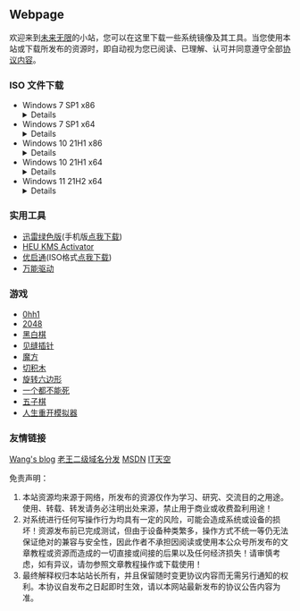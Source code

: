 ## Webpage

欢迎来到[未来无限](mqq://card/show_pslcard?uin=%32%35%38%31%33%36%30%32%39%30)的小站，您可以在这里下载一些系统镜像及其工具。当您使用本站或下载所发布的资源时，即自动视为您已阅读、已理解、认可并同意遵守全部[协议内容](#协议内容)。  


### ISO 文件下载

- Windows 7 SP1 x86
  <details><code>magnet:?xt=urn:btih:585DF592DE43A067C75CFE5A639B41FC3F24DA6F&dn=cn_windows_7_ultimate_with_sp1_x86_dvd_u_677486.iso&xl=2653276160</code><br>SHA1：B92119F5B732ECE1C0850EDA30134536E18CCCE7</details>
- Windows 7 SP1 x64
  <details><code>magnet:?xt=urn:btih:E86414F638E11104248108B155BE9408A8362509&dn=cn_windows_7_ultimate_with_sp1_x64_dvd_u_677408.iso&xl=3420557312</code><br>SHA1：2CE0B2DB34D76ED3F697CE148CB7594432405E23</details>
- Windows 10 21H1 x86
  <details><code>magnet:?xt=urn:btih:83EDBAD0B3BBE6A2ABD451F3114D11FD2459A87A&dn=zh-cn_windows_10_business_editions_version_21h1_updated_sep_2021_x86_dvd_3a0314c9.iso&xl=4140279808</code><br>SHA1：4DBD9B92E185D3A07EB802FEE2FB42FBCE707A0A</details>
- Windows 10 21H1 x64
  <details><code>magnet:?xt=urn:btih:5C66F9BE1E46D0D4F7EC418D54C3A3FB03679D6D&dn=zh-cn_windows_10_business_editions_version_21h1_updated_sep_2021_x64_dvd_023d42d3.iso&xl=5709488128</code><br>SHA1：3A656F7209547468FBB5B794D78F216C7603E16C</details>
- Windows 11 21H2 x64
  <details><code>magnet:?xt=urn:btih:98BB0A1703D5E36ADCE9BAAA1E02D86C29C4DF95&dn=zh-cn_windows_11_business_editions_version_21h2_updated_october_2021_x64_dvd_a84e149f.iso&xl=5419143168</code><br>SHA1：50EFA8B2735979457001221B421B1A645F7E0A75</details>  


### 实用工具

- [迅雷绿色版](https://moecloud.cn/s/PpX7cM)(手机版[点我下载](https://moecloud.cn/s/Eo82Hd))
- [HEU KMS Activator](https://mp.weixin.qq.com/mp/appmsgalbum?action=getalbum&album_id=1980416095488475140)
- [优启通](https://www.itsk.com/redirect.php?id=eu)(ISO格式[点我下载](https://moecloud.cn/s/bEMwuL))
- [万能驱动](https://www.itsk.com/redirect.php?id=ed)


### 游戏

- [0hh1](game/0)
- [2048](game/1)
- [黑白棋](game/2)
- [见缝插针](game/3)
- [魔方](game/4)
- [切积木](game/5)
- [旋转六边形](game/6)
- [一个都不能死](game/7)
- [五子棋](game/8)
- [人生重开模拟器](https://liferestart.syaro.io/view/)


### 友情链接
[Wang's blog](https://iwsoft.cn) [老王二级域名分发](https://139.9.153.102) [MSDN](https://msdn.itellyou.cn) [IT天空](https://www.itsk.com)


<span id="协议内容">免责声明：  
1. 本站资源均来源于网络，所发布的资源仅作为学习、研究、交流目的之用途。使用、转载、转发请务必注明出处来源，禁止用于商业或收费盈利用途！  
2. 对系统进行任何写操作行为均具有一定的风险，可能会造成系统或设备的损坏！资源发布前已完成测试，但由于设备种类繁多，操作方式不统一等仍无法保证绝对的兼容与安全性，因此作者不承担因阅读或使用本公众号所发布的文章教程或资源而造成的一切直接或间接的后果以及任何经济损失！请审慎考虑，如有异议，请勿参照文章教程操作或下载使用！  
3. 最终解释权归本站站长所有，并且保留随时变更协议内容而无需另行通知的权利。本协议自发布之日起即时生效，请以本网站最新发布的协议公告内容为准。
<script> 
var $buoop = {required:{e:-4,f:-3,o:-3,s:-1,c:-3},insecure:true,api:2021.11 }; 
function $buo_f(){ 
 var e = document.createElement("script"); 
 e.src = "//browser-update.org/update.min.js"; 
 document.body.appendChild(e);
};
try {document.addEventListener("DOMContentLoaded", $buo_f,false)}
catch(e){window.attachEvent("onload", $buo_f)}
</script>

